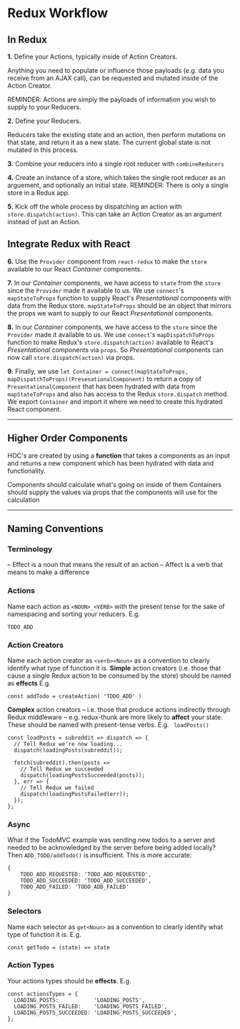 # Redux Workflow

## In Redux

**1.** Define your Actions, typically inside of Action Creators. 

Anything you need to populate or influence those payloads (e.g. data you receive from an AJAX call), can be requested and mutated inside of the Action Creator.

REMINDER: Actions are simply the payloads of information you wish to supply to your Reducers. 

**2.** Define your Reducers. 

Reducers take the existing state and an action, then perform mutations on that state, and return it as a new state. The current global state is not mutated in this process. 

**3.** Combine your reducers into a single root reducer with `combineReducers`

**4.** Create an instance of a store, which takes the single root reducer as an arguement, and optionally an initial state. REMINDER: There is only a single store in a Redux app.

**5.** Kick off the whole process by dispatching an action with `store.dispatch(action)`. This can take an Action Creator as an argument instead of just an Action.

## Integrate Redux with React

**6.** Use the `Provider` component from `react-redux` to make the `store` available to our React *Container* components.

**7.** In our *Container* components, we have access to `state` from the `store` since the `Provider` made it available to us. We use `connect`'s `mapStateToProps` function to supply React's *Presentational* components with data from the Redux store. `mapStateToProps` should be an object that mirrors the props we want to supply to our React *Presentational* components.

**8.** In our *Container* components, we have access to the `store` since  the `Provider` made it available to us. We use `connect`'s `mapDispatchToProps` function to make Redux's `store.dispatch(action)` available to React's *Presentational* components via `props`. So *Presentational* components can now call `store.dispatch(action)` via props.

**9.** Finally, we use `let Container = connect(mapStateToProps, mapDispatchToProps)(PresenationalComponent)` to return a copy of `PresentationalComponent` that has been hydrated with data from `mapStateToProps` and also has access to the Redux `store.dispatch` method. We export `Container` and import it where we need to create this hydrated React component.


------------

## Higher Order Components

HOC's are created by using a **function** that takes a components as an input and returns a new component which has been hydrated with data and functionality.

Components should calculate what's going on inside of them
Containers should supply the values via props that the components will use for the calculation

------------

## Naming Conventions

### Terminology

– Effect is a noun that means the result of an action
– Affect is a verb that means to make a difference

### Actions

Name each action as `<NOUN>_<VERB>` with the present tense for the sake of namespacing and sorting your reducers. E.g.

    TODO_ADD

### Action Creators

Name each action creator as `<verb><Noun>` as a convention to clearly identify what type of function it is. **Simple** action creators (i.e. those that cause a single Redux action to be consumed by the store) should be named as **effects** E.g.

`const addTodo = createAction( 'TODO_ADD' )`

**Complex** action creators – i.e. those that produce actions indirectly through Redux middleware – e.g. redux-thunk are more likely to **affect** your state. These should be named with present-tense verbs. E.g. ` loadPosts()`


    const loadPosts = subreddit => dispatch => {
      // Tell Redux we're now loading...
      dispatch(loadingPosts(subreddit));
     
      fetch(subreddit).then(posts =>
        // Tell Redux we succeeded
        dispatch(loadingPostsSucceeded(posts));
      }, err => {
        // Tell Redux we failed
        dispatch(loadingPostsFailed(err));
      });
    };

### Async 

What if the TodoMVC example was sending new todos to a server and needed to be acknowledged by the server before being added locally? Then `ADD_TODO/addTodo()` is insufficient. This is more accurate:

    { 
        TODO_ADD_REQUESTED: 'TODO_ADD_REQUESTED',
        TODO_ADD_SUCCEEDED: 'TODO_ADD_SUCCEEDED',
        TODO_ADD_FAILED: 'TODO_ADD_FAILED'
    }

### Selectors

Name each selector as `get<Noun>` as a convention to clearly identify what type of function it is. E.g.

    const getTodo = (state) => state


### Action Types

Your actions types should be **effects**. E.g. 

    const actionsTypes = {
      LOADING_POSTS:           'LOADING_POSTS',
      LOADING_POSTS_FAILED:    'LOADING_POSTS_FAILED',
      LOADING_POSTS_SUCCEEDED: 'LOADING_POSTS_SUCCEEDED',
    };

